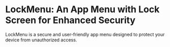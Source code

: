 # LockMenu: An App Menu with Lock Screen for Enhanced Security
 LockMenu is a secure and user-friendly app menu designed to protect your device from unauthorized access. 
